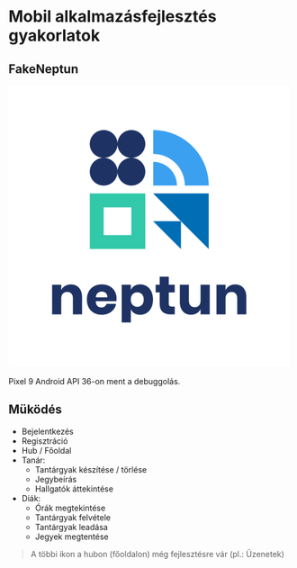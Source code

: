 # Mobil alkalmazásfejlesztés gyakorlatok
## FakeNeptun
![neptun_logo](app/src/main/res/drawable/logo.png)

Pixel 9 Android API 36-on ment a debuggolás.

## Müködés
- Bejelentkezés
- Regisztráció
- Hub / Főoldal
- Tanár:
  - Tantárgyak készítése / törlése
  - Jegybeírás
  - Hallgatók áttekintése
- Diák:
  - Órák megtekintése
  - Tantárgyak felvétele
  - Tantárgyak leadása
  - Jegyek megtentése
> A többi ikon a hubon (főoldalon) még fejlesztésre vár (pl.: Üzenetek)